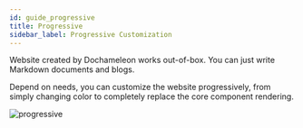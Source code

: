 ```yaml
---
id: guide_progressive
title: Progressive
sidebar_label: Progressive Customization
---
```


Website created by Dochameleon works out-of-box. You can just write Markdown documents and blogs.

Depend on needs, you can customize the website progressively, from simply changing color to completely replace the core component rendering.

![progressive](/static/img/progressive.png)
